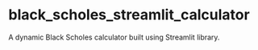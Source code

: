 # black_scholes_streamlit_calculator
A dynamic Black Scholes calculator built using Streamlit library.
